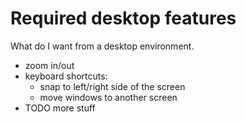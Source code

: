 Required desktop features
=========================

What do I want from a desktop environment.

- zoom in/out
- keyboard shortcuts:
  - snap to left/right side of the screen
  - move windows to another screen
- TODO more stuff
